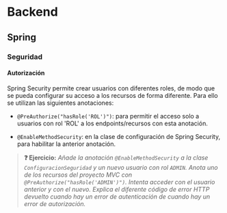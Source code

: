 # Backend

## Spring

### Seguridad

#### Autorización

Spring Security permite crear usuarios con diferentes roles, de modo que se pueda configurar su acceso a los recursos de forma diferente. Para ello se utilizan las siguientes anotaciones:

- `@PreAuthorize("hasRole('ROL')")`: para permitir el acceso solo a usuarios con rol 'ROL' a los endpoints/recursos con esta anotación.

- `@EnableMethodSecurity`: en la clase de configuración de Spring Security, para habilitar la anterior anotación.

> **❓ Ejercicio:** _Añade la anotación `@EnableMethodSecurity` a la clase `ConfiguracionSeguridad` y un nuevo usuario con rol `ADMIN`. Anota uno de los recursos del proyecto MVC con `@PreAuthorize("hasRole('ADMIN')")`. Intenta acceder con el usuario anterior y con el nuevo. Explica el diferente código de error HTTP devuelto cuando hay un error de autenticación de cuando hay un error de autorización._